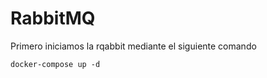 # RabbitMQ
Primero iniciamos la rqabbit mediante el siguiente comando
````
docker-compose up -d
````

